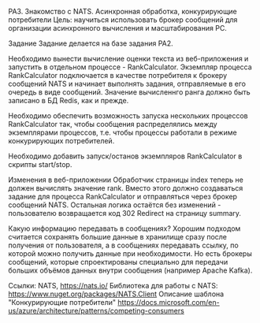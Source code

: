 PA3. Знакомство с NATS. Асинхронная обработка, конкурирующие потребители
Цель: научиться использовать брокер сообщений для организации асинхронного вычисления и масштабирования РС.

Задание
Задание делается на базе задания PA2.

Необходимо вынести вычисление оценки текста из веб-приложения и запустить в отдельном процессе - RankCalculator. Экземпляр процесса RankCalculator подключается в качестве потребителя к брокеру сообщений NATS и начинает выполнять задания, отправляемые в его очередь в виде сообщений. Значение вычисленнго ранга должно быть записано в БД Redis, как и прежде.

Необходимо обеспечить возможность запуска нескольких процессов RankCalculator так, чтобы сообщения распределялись между экземплярами процессов, т.е. чтобы процессы работали в режиме конкурирующих потребителей.

Необходимо добавить запуск/останов экземпляров RankCalculator в скрипты start/stop.

Изменения в веб-приложении
Обработчик страницы index теперь не должен вычислять значение rank. Вместо этого должно создаваться задание для процесса RankCalculator и отправляться через брокер сообщений NATS. Остальная логика остаётся без изменений - пользователю возвращается код 302 Redirect на страницу summary.

Какую информацию передавать в сообщениях?
Хорошим подходом считается сохранять большие данные в хранилище сразу после получения от пользователя, а в сообщениях передавать ссылку, по которой можно получить данные при необходимости. Но есть брокеры сообщений, которые спроектированы специально для передачи больших объёмов данных внутри сообщения (например Apache Kafka).

Ссылки:
NATS, https://nats.io/
Библиотека для работы с NATS: https://www.nuget.org/packages/NATS.Client
Описание шаблона "Конкурирующие потребители" https://docs.microsoft.com/en-us/azure/architecture/patterns/competing-consumers